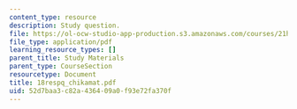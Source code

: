 ```yaml
---
content_type: resource
description: Study question.
file: https://ol-ocw-studio-app-production.s3.amazonaws.com/courses/21h-522-japan-in-the-age-of-the-samurai-history-and-film-fall-2006/52d7baa3c82a436409a0f93e72fa370f_18respq_chikamat.pdf
file_type: application/pdf
learning_resource_types: []
parent_title: Study Materials
parent_type: CourseSection
resourcetype: Document
title: 18respq_chikamat.pdf
uid: 52d7baa3-c82a-4364-09a0-f93e72fa370f
---
```


